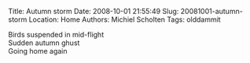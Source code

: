 Title: Autumn storm
Date: 2008-10-01 21:55:49
Slug: 20081001-autumn-storm
Location: Home
Authors: Michiel Scholten
Tags: olddammit

<p>Birds suspended in mid-flight<br />
Sudden autumn ghust<br />
Going home again</p>
